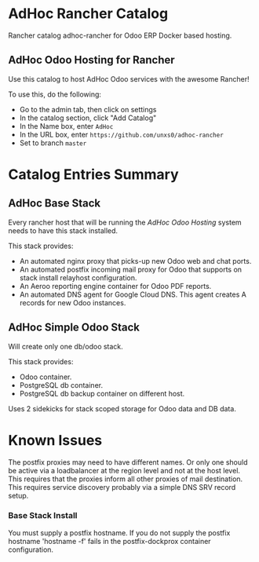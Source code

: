 # AdHoc Rancher Catalog
Rancher catalog adhoc-rancher for Odoo ERP Docker based hosting.

## AdHoc Odoo Hosting for Rancher
Use this catalog to host AdHoc Odoo services with the awesome Rancher!

To use this, do the following:

* Go to the admin tab, then click on settings
* In the catalog section, click "Add Catalog"
* In the Name box, enter `AdHoc`
* In the URL box, enter `https://github.com/unxs0/adhoc-rancher`
* Set to branch `master`

# Catalog Entries Summary

## AdHoc Base Stack

Every rancher host that will be running the *AdHoc Odoo Hosting* system needs to have this stack installed.

This stack provides:

* An automated nginx proxy that picks-up new Odoo web and chat ports.
* An automated postfix incoming mail proxy for Odoo that supports on stack install relayhost configuration.
* An Aeroo reporting engine container for Odoo PDF reports.
* An automated DNS agent for Google Cloud DNS. This agent creates A records for new Odoo instances.

## AdHoc Simple Odoo Stack

Will create only one db/odoo stack.

This stack provides:

* Odoo container.
* PostgreSQL db container.
* PostgreSQL db backup container on different host.

Uses 2 sidekicks for stack scoped storage for Odoo data and DB data.

# Known Issues

The postfix proxies may need to have different names. Or only one should be active via a loadbalancer at the region level and not at the host level. This requires that the proxies inform all other proxies of mail destination. This requires service discovery probably via a simple DNS SRV record setup.

### Base Stack Install

You must supply a postfix hostname.
If you do not supply the postfix hostname 'hostname -f' fails in the postfix-dockprox container configuration.
